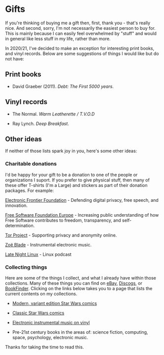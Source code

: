 # Gifts

If you're thinking of buying me a gift then, first, thank you - that's really
nice. And second, sorry, I'm not necessarily the easiest person to buy for. This is mainly because I can easily feel overwhelmed by "stuff" and would in general like less stuff in my life, rather than more. 

In 2020/21, I've decided to make an exception for interesting print books, and vinyl records. Below are some suggestions of things I would like but do not have:

## Print books

- David Graeber (2011). _Debt: The First 5000 years_.


## Vinyl records

- The Normal. _Warm Leatherette / T.V.O.D_

- Ray Lynch. _Deep Breakfast_.


## Other ideas

If neither of those lists spark joy in you, here's some other ideas:

### Charitable donations

I'd be happy for your gift to be a donation to one of the people or organizations I suport. If you prefer to give physical stuff, then many of these offer T-shirts (I'm a Large) and stickers as part of their donation packages. For example:

[Electronic Frontier Foundation](https://www.eff.org/) -  Defending digital privacy, free speech, and innovation. 

[Free Software Foundation Europe](https://fsfe.org/) - Increasing public understanding of how Free Software contributes to freedom, transparency, and self-determination.

[Tor Project](https://www.torproject.org/) - Supporting privacy and anonymity online.

[Zoë Blade](https://www.patreon.com/zoeblademusic/posts) - Instrumental electronic music.

[Late Night Linux](https://www.patreon.com/LateNightLinux/posts) - Linux podcast

### Collecting things

Here are some of the things I collect, and what I already have within those collections. Many of these things you can find on [eBay](https://www.ebay.co.uk), [Discogs](https://www.discogs.com), or [BookFinder](https://www.bookfinder.com/). Clicking on the links below takes you to a page that lists the current contents on my collections.

- [Modern, variant edition Star Wars comics](variant-starwars.html)

- [Classic Star Wars comics](old-starwars.html)

- [Electronic instrumental music on vinyl](elec-inst-vinyl.html)

- Pre-21st century books in the areas of: science fiction, computing, space, psychology, electronic music.

Thanks for taking the time to read this.


